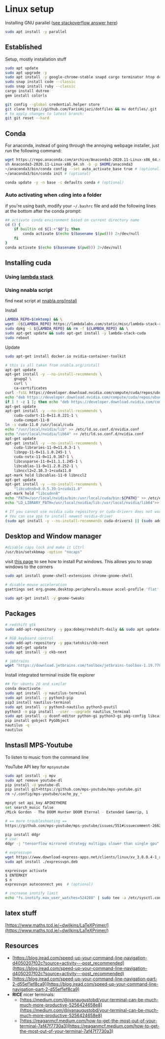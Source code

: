 # Linux setup

Installing GNU parallel ([see stackoverflow answer here](https://stackoverflow.com/a/28361402/7771202))

```bash
sudo apt install -y parallel
```

## Established

Setup, mostly installation stuff

```bash
sudo apt update
sudo apt upgrade -y
sudo apt install -y google-chrome-stable snapd cargo terminator htop dconf-editor snap copyq
sudo snap install code --classic
sudo snap install ruby --classic
cargo install dutree
gem install colorls
```

```bash
git config --global credential.helper store
git clone https://github.com/FarisHijazi/dotfiles && mv dotfiles/.git . && mv dotfiles/.gitignore . && rm -rf dotfiles
# to apply changes to latest branch:
git git reset --hard
```

## Conda

For anaconda, instead of going through the annoying webpage installer, just run the following command:

```bash
wget https://repo.anaconda.com/archive/Anaconda3-2020.11-Linux-x86_64.sh
sh Anaconda3-2020.11-Linux-x86_64.sh -b -p $HOME/anaconda3
~/anaconda3/bin/conda config --set auto_activate_base true # (optional)
~/anaconda3/bin/conda init # (optional)

conda update -y -n base -c defaults conda # (optional)
```

### Auto activating when `cd`ing into a folder

if you're using bash, modify your `~/.bashrc` file and add the following lines at the bottom after the conda prompt:

```bash
## activate conda environment based on current directory name
cd () {
    if builtin cd ${1:+"$@"}; then
        conda activate $(echo $(basename $(pwd))) 2>/dev/null
    fi
}
conda activate $(echo $(basename $(pwd))) 2>/dev/null
```


## Installing cuda

### Using [lambda stack](https://lambdalabs.com/lambda-stack-deep-learning-software)

### Using nnabla script
find neat script at [nnabla.org/install](https://nnabla.org/install/)

Install

```bash
LAMBDA_REPO=$(mktemp) && \
wget -O${LAMBDA_REPO} https://lambdalabs.com/static/misc/lambda-stack-repo.deb && \
sudo dpkg -i ${LAMBDA_REPO} && rm -f ${LAMBDA_REPO} && \
sudo apt-get update && sudo apt-get install -y lambda-stack-cuda
sudo reboot
```

Update

```bash
sudo apt-get install docker.io nvidia-container-toolkit
```

```bash
# this is all taken from nnabla.org/install
apt-get update
apt-get install -y --no-install-recommends \
	gnupg2 \
	curl \
	ca-certificates
curl -fsSL https://developer.download.nvidia.com/compute/cuda/repos/ubuntu1804/x86_64/7fa2af80.pub | apt-key add -
echo "deb https://developer.download.nvidia.com/compute/cuda/repos/ubuntu1804/x86_64 /" > /etc/apt/sources.list.d/cuda.list
if [ ! -z 1 ]; then echo "deb https://developer.download.nvidia.com/compute/machine-learning/repos/ubuntu1804/x86_64 /" > /etc/apt/sources.list.d/nvidia-ml.list; fi
apt-get update
apt-get install -y --no-install-recommends \
	cuda-cudart-11-0=11.0.221-1 \
	cuda-compat-11-0
ln -s cuda-11.0 /usr/local/cuda
echo "/usr/local/nvidia/lib" >> /etc/ld.so.conf.d/nvidia.conf
echo "/usr/local/nvidia/lib64" >> /etc/ld.so.conf.d/nvidia.conf
apt-get update
apt-get install -y --no-install-recommends \
	cuda-libraries-11-0=11.0.3-1 \
	libnpp-11-0=11.1.0.245-1 \
	cuda-nvtx-11-0=11.0.167-1 \
	libcusparse-11-0=11.1.1.245-1 \
	libcublas-11-0=11.2.0.252-1 \
	libnccl2=2.10.3-1+cuda11.0
apt-mark hold libcublas-11-0 libnccl2
apt-get update
apt-get install -y --no-install-recommends \
	"libcudnn8=8.0.5.39-1+cuda11.0"
apt-mark hold "libcudnn8"
echo "PATH=/usr/local/nvidia/bin:/usr/local/cuda/bin:${PATH}" >> /etc/environment
echo "LD_LIBRARY_PATH=/usr/local/nvidia/lib:/usr/local/nvidia/lib64">> /etc/enviromnent

# If you cannot use nvidia cuda repository or cuda-drivers does not worl well (e.g Ubuntu18.04 with CUDA9.2),
# You can use ppa to install newest nvidia-driver
(sudo apt install -y --no-install-recommends cuda-drivers) || (sudo add-apt-repository -y ppa:graphics-drivers/ppa && sudo apt install -y nvidia-driver-430)

```

## Desktop and Window manager

```bash
#disable caps lock and make it LCtrl
/usr/bin/setxkbmap -option "nocaps"
```

visit [this page](https://itectec.com/ubuntu/ubuntu-how-to-snap-a-window-in-a-corner-with-18-04/) to see how to install Put windows. This allows you to snap windows to the corners

```bash
sudo apt install gnome-shell-extensions chrome-gnome-shell
```

```bash
# disable mouse acceleration
gsettings set org.gnome.desktop.peripherals.mouse accel-profile 'flat'
```

```bash
sudo apt-get install -y gnome-tweaks
```

## Packages

```bash
# redshift gtk
sudo add-apt-repository -y ppa:dobey/redshift-daily && sudo apt update && sudo apt install -y redshift
```

```bash
# RGB keyboard control 
sudo add-apt-repository -y ppa:tatokis/ckb-next
sudo apt-get update
sudo apt install -y ckb-next
```

```bash
# jebtrains
wget "https://download.jetbrains.com/toolbox/jetbrains-toolbox-1.19.7784.tar.gz"
```

Install integrated terminal inside file explorer

```bash
## for ubuntu 20 and similar
conda deactivate
sudo apt install -y nautilus-terminal
sudo apt install -y python3-pip
pip3 install nautilus-terminal
sudo apt install -y python3-nautilus python3-psutil
python3 -m pip install --user --upgrade nautilus_terminal
sudo apt install -y dconf-editor python-gi python3-gi pkg-config libcairo2-dev gcc python3-dev libgirepository1.0-dev
pip install gobject PyGObject
nautilus -q
nautilus
```

## Instasll MPS-Youtube

To listen to music from the command line

YouTube API key for `mpsyoutube`

```bash
sudo apt install -y mpv
sudo apt remove youtube-dl
pip install -U youtube-dl
pip install git+https://github.com/mps-youtube/mps-youtube.git
rm ~/.config/mps-youtube/cache_py_*

mpsyt set api_key APIKEYHERE
set search_music false
/Mick Gordon - The DOOM Hunter DOOM Eternal - Extended Gamerip, 1

# == more troubleshooting ==
https://github.com/mps-youtube/mps-youtube/issues/551#issuecomment-266250991
```

```bash
pip install ddgr
# use: 
ddgr -j "tensorflow mirrored strategy multigpu slower than single gpu"
```

```bash
# expressvpn
wget https://www.download-express-apps.net/clients/linux/xv_3.8.0.4-1_amd64.deb -O expressvpn.deb
sudo apt install ./expressvpn.deb

expressvpn activate
$ ENTERKEY
$ n
expressvpn autoconnect yes  # (optional)
```

```bash
# increase inotify limit
echo "fs.inotify.max_user_watches=524288" | sudo tee -a /etc/sysctl.conf
```

## latex stuff

[https://www.maths.tcd.ie/~dwilkins/LaTeXPrimer/](https://www.maths.tcd.ie/~dwilkins/LaTeXPrimer/)

## Resources

- [https://blog.jread.com/speed-up-your-command-line-navigation-d4050207f02c?source=activity---post_recommended](https://blog.jread.com/speed-up-your-command-line-navigation-d4050207f02c?source=activity---post_recommended)
- [https://blog.jread.com/speed-up-your-command-line-navigation-part-2-d55ef1ef8ca9](https://blog.jread.com/speed-up-your-command-line-navigation-part-2-d55ef1ef8ca9)
- **RICE** nicer terminals:
    - [https://medium.com/@ivanaugustobd/your-terminal-can-be-much-much-more-productive-5256424658e8](https://medium.com/@ivanaugustobd/your-terminal-can-be-much-much-more-productive-5256424658e8)
    - [https://reaganmcf.medium.com/how-to-get-the-most-out-of-your-terminal-7af47f7730a3](https://reaganmcf.medium.com/how-to-get-the-most-out-of-your-terminal-7af47f7730a3)
